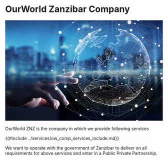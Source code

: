 # OurWorld Zanzibar Company

![ourhub_intro](img/ourworld_intro.png)

OurWorld ZNZ is the company in which we provide following services

{{#include ../services/ow_comp_services_include.md}}

We want to operate with the government of Zanzibar to deliver on all requirements for above services and enter in a Public Private Partnership.


<!-- OurCompany is the solution for global citizens, digital nomads and everyone else who wishes to organize their lives and business ethically and efficiently. It provides the whole  corporate and legal framework necessary for someone to work in the modern world, while ensuring that the planet and local communities are benefitted.

It is physically based in [OurTown](ourtown/ourtown.md), the Zanzibar cybercity and digital community. Moreover, [OurFinTech](../ourfintech/ourfintech.md) is available to those corporations looking for legislative and technology solutions to their needs. -->
